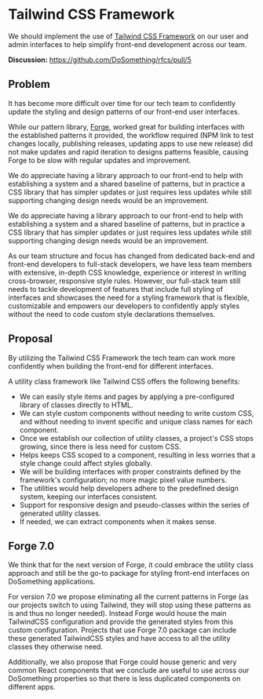 # Tailwind CSS Framework

We should implement the use of [Tailwind CSS Framework](https://tailwindcss.com/) on our user and admin interfaces to help simplify front-end development across our team.

**Discussion:** <https://github.com/DoSomething/rfcs/pull/5>

## Problem

It has become more difficult over time for our tech team to confidently update the styling and design patterns of our front-end user interfaces.

While our pattern library, [Forge](https://github.com/DoSomething/forge), worked great for building interfaces with the established patterns it provided, the workflow required (NPM link to test changes locally, publishing releases, updating apps to use new release) did not make updates and rapid iteration to designs patterns feasible, causing Forge to be slow with regular updates and improvement.

We do appreciate having a library approach to our front-end to help with establishing a system and a shared baseline of patterns, but in practice a CSS library that has simpler updates or just requires less updates while still supporting changing design needs would be an improvement.

We do appreciate having a library approach to our front-end to help with establishing a system and a shared baseline of patterns, but in practice a CSS library that has simpler updates or just requires less updates while still supporting changing design needs would be an improvement.

As our team structure and focus has changed from dedicated back-end and front-end developers to full-stack developers, we have less team members with extensive, in-depth CSS knowledge, experience or interest in writing cross-browser, responsive style rules. However, our full-stack team still needs to tackle development of features that include full styling of interfaces and showcases the need for a styling framework that is flexible, customizable and empowers our developers to confidently apply styles without the need to code custom style declarations themselves.

## Proposal

By utilizing the Tailwind CSS Framework the tech team can work more confidently when building the front-end for different interfaces.

A utility class framework like Tailwind CSS offers the following benefits:

- We can easily style items and pages by applying a pre-configured library of classes directly to HTML.
- We can style custom components without needing to write custom CSS, and without needing to invent specific and unique class names for each component.
- Once we establish our collection of utility classes, a project's CSS stops growing, since there is less need for custom CSS.
- Helps keeps CSS scoped to a component, resulting in less worries that a style change could affect styles globally.
- We will be building interfaces with proper constraints defined by the framework's configuration; no more magic pixel value numbers.
- The utilities would help developers adhere to the predefined design system, keeping our interfaces consistent.
- Support for responsive design and pseudo-classes within the series of generated utility classes.
- If needed, we can extract components when it makes sense.

## Forge 7.0

We think that for the next version of Forge, it could embrace the utility class approach and still be the go-to package for styling front-end interfaces on DoSomething applications.

For version 7.0 we propose eliminating all the current patterns in Forge (as our projects switch to using Tailwind, they will stop using these patterns as is and thus no longer needed). Instead Forge would house the main TailwindCSS configuration and provide the generated styles from this custom configuration. Projects that use Forge 7.0 package can include these generated TailwindCSS styles and have access to all the utility classes they otherwise need.

Additionally, we also propose that Forge could house generic and very common React components that we conclude are useful to use across our DoSomething properties so that there is less duplicated components on different apps.
